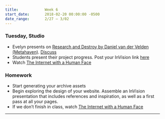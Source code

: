```yaml
---
title:            Week 6
start_date:       2018-02-20 00:00:00 -0500
date_range:       2/27 – 3/02
---
```


### Tuesday, Studio

- Evelyn presents on [Research and Destroy by Daniel van der Velden (Metahaven)](http://ci.nikasimovich.com/assets/readings/van-der-Velden-research-and-destroy.pdf). [Discuss](https://docs.google.com/document/d/17qaDJ-63a4HEzbuKLB1z72mSGJlAoUhAZLSG3GV3cbs/edit?usp=sharing)
- Students present their project progress. Post your InVision link [here](https://docs.google.com/document/d/1GnMJeCwBQibiEStU7ELbag3nQqWgVy9u5YrLu8E54Yc/edit?usp=sharing)
- Watch [The Internet with a Human Face](https://www.youtube.com/watch?v=fWFo1VaQNmU)

### Homework
- Start generating your archive assets
- Begin exploring the design of your website. Assemble an InVision presentation that includes references and inspiration, as well as a first pass at all your pages.
- If we don&rsquo;t finish in class, watch [The Internet with a Human Face](https://www.youtube.com/watch?v=fWFo1VaQNmU)

---
